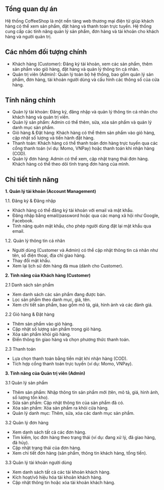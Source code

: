 ## Tổng quan dự án

Hệ thống CoffeeShop là một nền tảng web thương mại điện tử giúp khách hàng có thể xem sản phẩm, đặt hàng và thanh toán trực tuyến. Hệ thống cung cấp các tính năng quản lý sản phẩm, đơn hàng và tài khoản cho khách hàng và người quản trị.

## Các nhóm đối tượng chính

- Khách hàng (Customer): Đăng ký tài khoản, xem các sản phẩm, thêm sản phẩm vào giỏ hàng, đặt hàng và quản lý thông tin cá nhân.
- Quản trị viên (Admin): Quản lý toàn bộ hệ thống, bao gồm quản lý sản phẩm, đơn hàng, tài khoản người dùng và cấu hình các thông số của cửa hàng.

## Tính năng chính

- Quản lý tài khoản: Đăng ký, đăng nhập và quản lý thông tin cá nhân cho khách hàng và quản trị viên.
- Quản lý sản phẩm: Admin có thể thêm, sửa, xóa sản phẩm và quản lý danh mục sản phẩm.
- Giỏ hàng & Đặt hàng: Khách hàng có thể thêm sản phẩm vào giỏ hàng, cập nhật số lượng và tiến hành đặt hàng.
- Thanh toán: Khách hàng có thể thanh toán đơn hàng trực tuyến qua các cổng thanh toán (ví dụ: Momo, VNPay) hoặc thanh toán khi nhận hàng (COD).
- Quản lý đơn hàng: Admin có thể xem, cập nhật trạng thái đơn hàng. Khách hàng có thể theo dõi tình trạng đơn hàng của mình.

## Chi tiết tính năng

**1. Quản lý tài khoản (Account Management)**

1.1. Đăng ký & Đăng nhập

- Khách hàng có thể đăng ký tài khoản với email và mật khẩu.
- Đăng nhập bằng email/password hoặc qua các mạng xã hội như Google, Facebook.
- Tính năng quên mật khẩu, cho phép người dùng đặt lại mật khẩu qua email.

1.2. Quản lý thông tin cá nhân

- Người dùng (Customer và Admin) có thể cập nhật thông tin cá nhân như tên, số điện thoại, địa chỉ giao hàng.
- Thay đổi mật khẩu.
- Xem lại lịch sử đơn hàng đã mua (dành cho Customer).

**2. Tính năng của Khách hàng (Customer)**

2.1 Danh sách sản phẩm

- Xem danh sách các sản phẩm đang được bán.
- Lọc sản phẩm theo danh mục, giá, tên.
- Xem chi tiết sản phẩm, bao gồm mô tả, giá, hình ảnh và các đánh giá.

2.2 Giỏ hàng & Đặt hàng

- Thêm sản phẩm vào giỏ hàng.
- Cập nhật số lượng sản phẩm trong giỏ hàng.
- Xóa sản phẩm khỏi giỏ hàng.
- Điền thông tin giao hàng và chọn phương thức thanh toán.

2.3 Thanh toán
- Lựa chọn thanh toán bằng tiền mặt khi nhận hàng (COD).
- Tích hợp cổng thanh toán trực tuyến (ví dụ: Momo, VNPay).

**3. Tính năng của Quản trị viên (Admin)**

3.1 Quản lý sản phẩm

- Thêm sản phẩm: Nhập thông tin sản phẩm mới (tên, mô tả, giá, hình ảnh, số lượng tồn kho).
- Sửa sản phẩm: Cập nhật thông tin của sản phẩm đã có.
- Xóa sản phẩm: Xóa sản phẩm ra khỏi cửa hàng.
- Quản lý danh mục: Thêm, sửa, xóa các danh mục sản phẩm.

3.2 Quản lý đơn hàng

- Xem danh sách tất cả các đơn hàng.
- Tìm kiếm, lọc đơn hàng theo trạng thái (ví dụ: đang xử lý, đã giao hàng, đã hủy).
- Cập nhật trạng thái của đơn hàng.
- Xem chi tiết đơn hàng (sản phẩm, thông tin khách hàng, tổng tiền).

3.3 Quản lý tài khoản người dùng

- Xem danh sách tất cả các tài khoản khách hàng.
- Kích hoạt/vô hiệu hóa tài khoản khách hàng.
- Cập nhật thông tin hoặc xóa tài khoản khách hàng.
